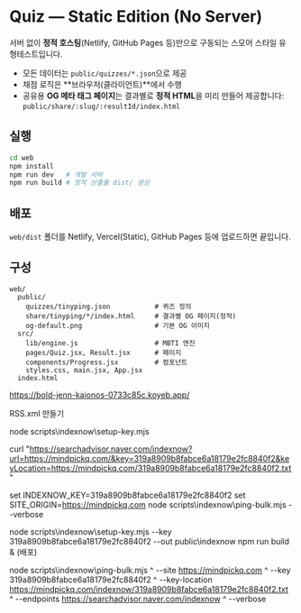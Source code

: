 # Quiz — **Static Edition (No Server)**

서버 없이 **정적 호스팅**(Netlify, GitHub Pages 등)만으로 구동되는 스모어 스타일 유형테스트입니다.

- 모든 데이터는 `public/quizzes/*.json`으로 제공
- 채점 로직은 **브라우저(클라이언트)**에서 수행
- 공유용 **OG 메타 태그 페이지**는 결과별로 **정적 HTML**을 미리 만들어 제공합니다: `public/share/:slug/:resultId/index.html`

## 실행

```bash
cd web
npm install
npm run dev   # 개발 서버
npm run build # 정적 산출물 dist/ 생성
```

## 배포

`web/dist` 폴더를 Netlify, Vercel(Static), GitHub Pages 등에 업로드하면 끝입니다.

## 구성

```
web/
  public/
    quizzes/tinyping.json           # 퀴즈 정의
    share/tinyping/*/index.html     # 결과별 OG 페이지(정적)
    og-default.png                  # 기본 OG 이미지
  src/
    lib/engine.js                   # MBTI 엔진
    pages/Quiz.jsx, Result.jsx      # 페이지
    components/Progress.jsx         # 컴포넌트
    styles.css, main.jsx, App.jsx
  index.html
```

https://bold-jenn-kaionos-0733c85c.koyeb.app/

RSS.xml 만들기

node scripts\indexnow\setup-key.mjs

curl "https://searchadvisor.naver.com/indexnow?url=https://mindpickq.com/&key=319a8909b8fabce6a18179e2fc8840f2&keyLocation=https://mindpickq.com/319a8909b8fabce6a18179e2fc8840f2.txt"

set INDEXNOW_KEY=319a8909b8fabce6a18179e2fc8840f2
set SITE_ORIGIN=https://mindpickq.com
node scripts\indexnow\ping-bulk.mjs --verbose

node scripts\indexnow\setup-key.mjs --key 319a8909b8fabce6a18179e2fc8840f2 --out public\indexnow
npm run build & (배포)

node scripts\indexnow\ping-bulk.mjs ^
--site https://mindpickq.com ^
--key 319a8909b8fabce6a18179e2fc8840f2 ^
--key-location https://mindpickq.com/indexnow/319a8909b8fabce6a18179e2fc8840f2.txt ^
--endpoints https://searchadvisor.naver.com/indexnow ^
--verbose
